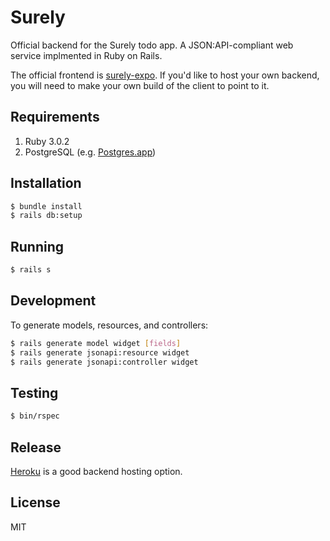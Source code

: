 # Surely

Official backend for the Surely todo app. A JSON:API-compliant web service implmented in Ruby on Rails.

The official frontend is [surely-expo](https://github.com/CodingItWrong/surely-expo). If you'd like to host your own backend, you will need to make your own build of the client to point to it.

## Requirements

1. Ruby 3.0.2
1. PostgreSQL (e.g. [Postgres.app][postgres-app])

## Installation

```sh
$ bundle install
$ rails db:setup
```

## Running

```bash
$ rails s
```

## Development

To generate models, resources, and controllers:

```bash
$ rails generate model widget [fields]
$ rails generate jsonapi:resource widget
$ rails generate jsonapi:controller widget
```

## Testing

```sh
$ bin/rspec
```

## Release

[Heroku](https://www.heroku.com/) is a good backend hosting option.

[postgres-app]: http://postgresapp.com

## License

MIT
